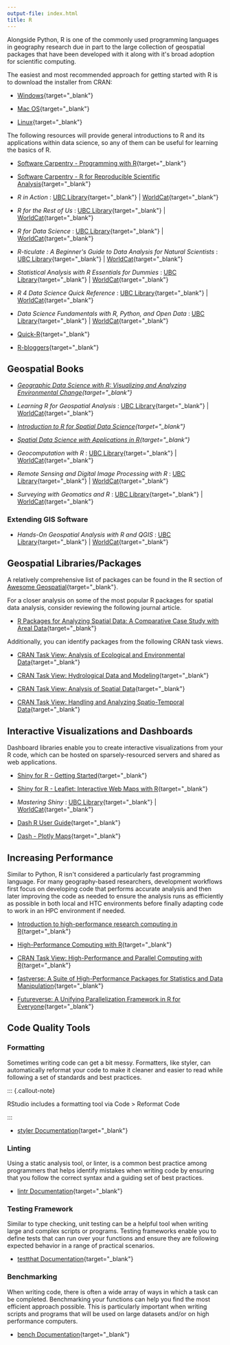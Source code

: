 ```yaml
---
output-file: index.html
title: R
---
```


Alongside Python, R is one of the commonly used programming languages in
geography research due in part to the large collection of geospatial packages
that have been developed with it along with it's broad adoption for scientific
computing.

The easiest and most recommended approach for getting started with R is to
download the installer from CRAN:

- [Windows](https://cran.r-project.org/bin/windows/base/){target="\_blank"}

- [Mac OS](https://cran.r-project.org/bin/macosx/){target="\_blank"}

- [Linux](https://cran.r-project.org/bin/linux/){target="\_blank"}

The following resources will provide general introductions to R and its
applications within data science, so any of them can be useful for learning the
basics of R.

- [Software Carpentry - Programming with R](https://swcarpentry.github.io/r-novice-inflammation/){target="\_blank"}

- [Software Carpentry - R for Reproducible Scientific Analysis](https://swcarpentry.github.io/r-novice-gapminder/){target="\_blank"}

- _R in Action_ :
  [UBC Library](https://go.exlibris.link/P6rJdt9g){target="\_blank"} |
  [WorldCat](https://search.worldcat.org/title/1325721232){target="\_blank"}

- _R for the Rest of Us_ :
  [UBC Library](https://go.exlibris.link/CryW41CM){target="\_blank"} |
  [WorldCat](https://search.worldcat.org/title/1431119628){target="\_blank"}

- _R for Data Science_ :
  [UBC Library](https://go.exlibris.link/FW9jGNqj){target="\_blank"} |
  [WorldCat](https://search.worldcat.org/title/1392138200){target="\_blank"}

- _R-ticulate : A Beginner's Guide to Data Analysis for Natural Scientists_ :
  [UBC Library](https://learning.oreilly.com/library/view/r-ticulate/9781119717997/){target="\_blank"}
  | [WorldCat](https://search.worldcat.org/title/1445866209){target="\_blank"}

- _Statistical Analysis with R Essentials for Dummies_ :
  [UBC Library](https://go.exlibris.link/Stf1fNCy){target="\_blank"} |
  [WorldCat](https://search.worldcat.org/title/1430211695){target="\_blank"}

- _R 4 Data Science Quick Reference_ :
  [UBC Library](https://go.exlibris.link/PLPKnlK4){target="\_blank"} |
  [WorldCat](https://search.worldcat.org/title/1349468003){target="\_blank"}

- _Data Science Fundamentals with R, Python, and Open Data_ :
  [UBC Library](https://go.exlibris.link/kz6Z0BfH){target="\_blank"} |
  [WorldCat](https://search.worldcat.org/title/1409031863){target="\_blank"}

- [Quick-R](https://www.statmethods.net/){target="\_blank"}

- [R-bloggers](https://www.r-bloggers.com/){target="\_blank"}

## Geospatial Books

- _[Geographic Data Science with R: Visualizing and Analyzing Environmental Change](https://doi.org/10.1201/9781003326199){target="\_blank"}_

- _Learning R for Geospatial Analysis_ :
  [UBC Library](https://go.exlibris.link/nMcRqq29){target="\_blank"} |
  [WorldCat](https://search.worldcat.org/title/900886812){target="\_blank"}

- _[Introduction to R for Spatial Data Science](https://rspatial.org/intr/index.html){target="\_blank"}_

- _[Spatial Data Science with Applications in R](https://r-spatial.org/book/){target="\_blank"}_

- _Geocomputation with R_ :
  [UBC Library](https://go.exlibris.link/hS3B926C){target="\_blank"} |
  [WorldCat](https://search.worldcat.org/title/1090540543){target="\_blank"}

- _Remote Sensing and Digital Image Processing with R_ :
  [UBC Library](https://go.exlibris.link/JMr62B9N){target="\_blank"} |
  [WorldCat](https://search.worldcat.org/title/1378724739){target="\_blank"}

- _Surveying with Geomatics and R_ :
  [UBC Library](https://go.exlibris.link/yzsrpMzv){target="\_blank"} |
  [WorldCat](https://search.worldcat.org/title/1273700848){target="\_blank"}

### Extending GIS Software

- _Hands-On Geospatial Analysis with R and QGIS_ :
  [UBC Library](https://go.exlibris.link/c835FCNj){target="\_blank"} |
  [WorldCat](https://search.worldcat.org/title/1084488168){target="\_blank"}

## Geospatial Libraries/Packages

A relatively comprehensive list of packages can be found in the R section of
[Awesome Geospatial](https://github.com/sacridini/Awesome-Geospatial#R){target="\_blank"}.

For a closer analysis on some of the most popular R packages for spatial data
analysis, consider reviewing the following journal article.

- [R Packages for Analyzing Spatial Data: A Comparative Case Study with Areal Data](https://doi.org/10.1111/gean.12319){target="\_blank"}

Additionally, you can identify packages from the following CRAN task views.

- [CRAN Task View: Analysis of Ecological and Environmental Data](https://cran.r-project.org/web/views/Environmetrics.html){target="\_blank"}

- [CRAN Task View: Hydrological Data and Modeling](https://cran.r-project.org/web/views/Hydrology.html){target="\_blank"}

- [CRAN Task View: Analysis of Spatial Data](https://cran.r-project.org/web/views/Spatial.html){target="\_blank"}

- [CRAN Task View: Handling and Analyzing Spatio-Temporal Data](https://cran.r-project.org/web/views/SpatioTemporal.html){target="\_blank"}

## Interactive Visualizations and Dashboards

Dashboard libraries enable you to create interactive visualizations from your R
code, which can be hosted on sparsely-resourced servers and shared as web
applications.

- [Shiny for R - Getting Started](https://shiny.posit.co/r/getstarted/shiny-basics/lesson1/index.html){target="\_blank"}

- [Shiny for R - Leaflet: Interactive Web Maps with R](https://posit.co/blog/leaflet-interactive-web-maps-with-r/){target="\_blank"}

- _Mastering Shiny_ :
  [UBC Library](https://go.exlibris.link/BST471rL){target="\_blank"} |
  [WorldCat](https://search.worldcat.org/title/1235778006){target="\_blank"}

- [Dash R User Guide](https://dash.plotly.com/r){target="\_blank"}

- [Dash - Plotly Maps](https://plotly.com/r/maps/){target="\_blank"}

## Increasing Performance

Similar to Python, R isn't considered a particularly fast programming language.
For many geography-based researchers, development workflows first focus on
developing code that performs accurate analysis and then later improving the
code as needed to ensure the analysis runs as efficiently as possible in both
local and HTC environments before finally adapting code to work in an HPC
environment if needed.

- [Introduction to high-performance research computing in R](https://youtu.be/mxkhOHdN2Hw){target="\_blank"}

- [High-Performance Computing with R](https://youtu.be/__JIh2uBzg8?si=Kjm_kdhM9sAMxrK3){target="\_blank"}

- [CRAN Task View: High-Performance and Parallel Computing with R](https://cran.r-project.org/web/views/HighPerformanceComputing.html){target="\_blank"}

- [fastverse: A Suite of High-Performance Packages for Statistics and Data Manipulation](https://fastverse.github.io/fastverse/index.html){target="\_blank"}

- [Futureverse: A Unifying Parallelization Framework in R for Everyone](https://www.futureverse.org/){target="\_blank"}

## Code Quality Tools

### Formatting

Sometimes writing code can get a bit messy. Formatters, like styler, can
automatically reformat your code to make it cleaner and easier to read while
following a set of standards and best practices.

::: {.callout-note}

RStudio includes a formatting tool via Code \> Reformat Code

:::

- [styler Documentation](https://styler.r-lib.org/){target="\_blank"}

### Linting

Using a static analysis tool, or linter, is a common best practice among
programmers that helps identify mistakes when writing code by ensuring that you
follow the correct syntax and a guiding set of best practices.

- [lintr Documentation](https://lintr.r-lib.org/){target="\_blank"}

### Testing Framework

Similar to type checking, unit testing can be a helpful tool when writing large
and complex scripts or programs. Testing frameworks enable you to define tests
that can run over your functions and ensure they are following expected behavior
in a range of practical scenarios.

- [testthat Documentation](https://testthat.r-lib.org/){target="\_blank"}

### Benchmarking

When writing code, there is often a wide array of ways in which a task can be
completed. Benchmarking your functions can help you find the most efficient
approach possible. This is particularly important when writing scripts and
programs that will be used on large datasets and/or on high performance
computers.

- [bench Documentation](https://cran.r-project.org/web/packages/bench/bench.pdf){target="\_blank"}
